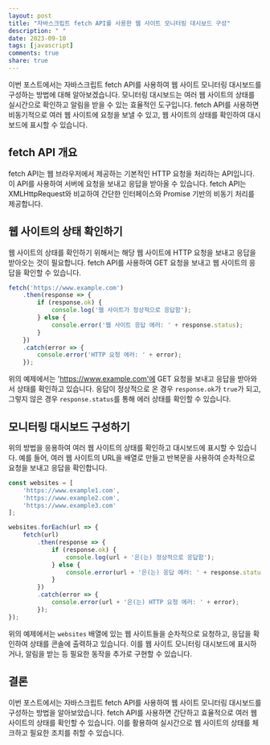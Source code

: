 ```yaml
---
layout: post
title: "자바스크립트 fetch API를 사용한 웹 사이트 모니터링 대시보드 구성"
description: " "
date: 2023-09-10
tags: [javascript]
comments: true
share: true
---
```


이번 포스트에서는 자바스크립트 fetch API를 사용하여 웹 사이트 모니터링 대시보드를 구성하는 방법에 대해 알아보겠습니다. 모니터링 대시보드는 여러 웹 사이트의 상태를 실시간으로 확인하고 알림을 받을 수 있는 효율적인 도구입니다. fetch API를 사용하면 비동기적으로 여러 웹 사이트에 요청을 보낼 수 있고, 웹 사이트의 상태를 확인하여 대시보드에 표시할 수 있습니다.

## fetch API 개요

fetch API는 웹 브라우저에서 제공하는 기본적인 HTTP 요청을 처리하는 API입니다. 이 API를 사용하여 서버에 요청을 보내고 응답을 받아올 수 있습니다. fetch API는 XMLHttpRequest와 비교하여 간단한 인터페이스와 Promise 기반의 비동기 처리를 제공합니다. 

## 웹 사이트의 상태 확인하기

웹 사이트의 상태를 확인하기 위해서는 해당 웹 사이트에 HTTP 요청을 보내고 응답을 받아오는 것이 필요합니다. fetch API를 사용하여 GET 요청을 보내고 웹 사이트의 응답을 확인할 수 있습니다. 

```javascript
fetch('https://www.example.com')
    .then(response => {
        if (response.ok) {
            console.log('웹 사이트가 정상적으로 응답함');
        } else {
            console.error('웹 사이트 응답 에러: ' + response.status);
        }
    })
    .catch(error => {
        console.error('HTTP 요청 에러: ' + error);
    });
```

위의 예제에서는 'https://www.example.com'에 GET 요청을 보내고 응답을 받아와서 상태를 확인하고 있습니다. 응답이 정상적으로 온 경우 `response.ok`가 `true`가 되고, 그렇지 않은 경우 `response.status`를 통해 에러 상태를 확인할 수 있습니다.

## 모니터링 대시보드 구성하기

위의 방법을 응용하여 여러 웹 사이트의 상태를 확인하고 대시보드에 표시할 수 있습니다. 예를 들어, 여러 웹 사이트의 URL을 배열로 만들고 반복문을 사용하여 순차적으로 요청을 보내고 응답을 확인합니다.

```javascript
const websites = [
    'https://www.example1.com',
    'https://www.example2.com',
    'https://www.example3.com'
];

websites.forEach(url => {
    fetch(url)
        .then(response => {
            if (response.ok) {
                console.log(url + '은(는) 정상적으로 응답함');
            } else {
                console.error(url + '은(는) 응답 에러: ' + response.status);
            }
        })
        .catch(error => {
            console.error(url + '은(는) HTTP 요청 에러: ' + error);
        });
});
```

위의 예제에서는 `websites` 배열에 있는 웹 사이트들을 순차적으로 요청하고, 응답을 확인하여 상태를 콘솔에 출력하고 있습니다. 이를 웹 사이트 모니터링 대시보드에 표시하거나, 알림을 받는 등 필요한 동작을 추가로 구현할 수 있습니다.

## 결론

이번 포스트에서는 자바스크립트 fetch API를 사용하여 웹 사이트 모니터링 대시보드를 구성하는 방법을 알아보았습니다. fetch API를 사용하면 간단하고 효율적으로 여러 웹 사이트의 상태를 확인할 수 있습니다. 이를 활용하여 실시간으로 웹 사이트의 상태를 체크하고 필요한 조치를 취할 수 있습니다.